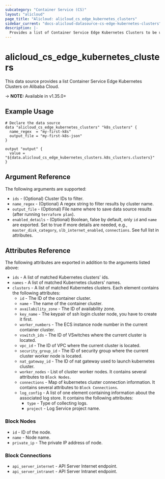 ```yaml
---
subcategory: "Container Service (CS)"
layout: "alicloud"
page_title: "Alicloud: alicloud_cs_edge_kubernetes_clusters"
sidebar_current: "docs-alicloud-datasource-cs-edge-kubernetes-clusters"
description: |-
  Provides a list of Container Service Edge Kubernetes Clusters to be used by the alicloud_cs_edge_kubernetes_clusters resource.
---
```


# alicloud\_cs\_edge\_kubernetes\_clusters

This data source provides a list Container Service Edge Kubernetes Clusters on Alibaba Cloud.

-> **NOTE:** Available in v1.35.0+

## Example Usage

```
# Declare the data source
data "alicloud_cs_edge_kubernetes_clusters" "k8s_clusters" {
  name_regex  = "my-first-k8s"
  output_file = "my-first-k8s-json"
}

output "output" {
  value = "${data.alicloud_cs_edge_kubernetes_clusters.k8s_clusters.clusters}"
}
```

## Argument Reference

The following arguments are supported:

* `ids` - (Optional) Cluster IDs to filter.
* `name_regex` - (Optional) A regex string to filter results by cluster name.
* `output_file` - (Optional) File name where to save data source results (after running `terraform plan`).
* `enabled_details` - (Optional) Boolean, false by default, only `id` and `name` are exported. Set to true if more details are needed, e.g., `master_disk_category`, `slb_internet_enabled`, `connections`. See full list in attributes.

## Attributes Reference

The following attributes are exported in addition to the arguments listed above:

* `ids` - A list of matched Kubernetes clusters' ids.
* `names` - A list of matched Kubernetes clusters' names.
* `clusters` - A list of matched Kubernetes clusters. Each element contains the following attributes:
  * `id` - The ID of the container cluster.
  * `name` - The name of the container cluster.
  * `availability_zone` - The ID of availability zone.
  * `key_name` - The keypair of ssh login cluster node, you have to create it first.
  * `worker_numbers` - The ECS instance node number in the current container cluster.
  * `vswitch_ids` - The ID of VSwitches where the current cluster is located.
  * `vpc_id` - The ID of VPC where the current cluster is located.
  * `security_group_id` - The ID of security group where the current cluster worker node is located.
  * `nat_gateway_id` - The ID of nat gateway used to launch kubernetes cluster.
  * `worker_nodes` - List of cluster worker nodes. It contains several attributes to `Block Nodes`.
  * `connections` - Map of kubernetes cluster connection information. It contains several attributes to `Block Connections`.
  * `log_config` - A list of one element containing information about the associated log store. It contains the following attributes:
    * `type` - Type of collecting logs.
    * `project` - Log Service project name. 

### Block Nodes

* `id` - ID of the node.
* `name` - Node name.
* `private_ip` - The private IP address of node.

### Block Connections

* `api_server_internet` - API Server Internet endpoint.
* `api_server_intranet` - API Server Intranet endpoint.
